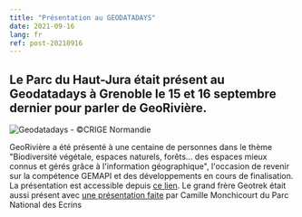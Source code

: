 ```yaml
---
title: "Présentation au GEODATADAYS"
date: 2021-09-16
lang: fr
ref: post-20210916
---
```


<h2>
Le Parc du Haut-Jura était présent au Geodatadays à Grenoble le 15 et 16 septembre dernier pour parler de GeoRivière.  
</h2>

<p>
<img alt="Geodatadays - ©CRIGE Normandie" src="https://nitter.net/pic/media%2FE_ZlCzbX0AAJt4B.jpg%3Fname%3Dsmall" title="4e Geodatadays - ©CRIGE Normandie"/>
</p>
<p>
GeoRivière a été présenté à une centaine de personnes dans le thème "Biodiversité végétale, espaces naturels, forêts... des espaces mieux connus et gérés grâce à l'information géographique", l'occasion de revenir sur la compétence GEMAPI et des développements en cours de finalisation. La présentation est accessible depuis <a href="https://www.geodatadays.fr/_medias/afigeo/files/GDD_2021/presentations/Biodiversite/GEODATADAYS_2021-PNRHautJura_Magnin-Feysot.pdf">ce lien</a>.
Le grand frère Geotrek était aussi présent avec <a href="https://www.geodatadays.fr/_medias/afigeo/files/GDD_2021/presentations/Biodiversite/GEODATADAYS_2021-PNR_Ecrins-Monchicourt.pdf">une présentation faite</a> par Camille Monchicourt du Parc National des Ecrins </p>